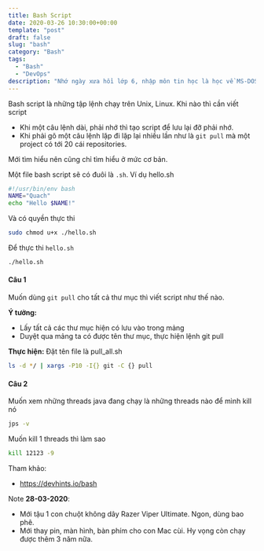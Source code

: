 ```yaml
---
title: Bash Script
date: 2020-03-26 10:30:00+00:00
template: "post"
draft: false
slug: "bash"
category: "Bash"
tags:
  - "Bash"
  - "DevOps"
description: "Nhớ ngày xưa hồi lớp 6, nhập môn tin học là học về MS-DOS về mấy lệnh command line như, dir, cd, md, rd. Bash script dùng cho Unix, Linux."
---
```

Bash script là những tập lệnh chạy trên Unix, Linux. Khi nào thì cần viết script
- Khi một câu lệnh dài, phải nhớ thì tạo script để lưu lại đỡ phải nhớ.
- Khi phải gõ một câu lệnh lặp đi lặp lại nhiều lần như là `git pull` mà một project có tới 20 cái repositories.

Mới tìm hiểu nên cũng chỉ tìm hiểu ở mức cơ bản.

Một file bash script sẽ có đuôi là `.sh`. Ví dụ hello.sh
```bash
#!/usr/bin/env bash
NAME="Quach"
echo "Hello $NAME!"
```
Và có quyền thực thi 
```sh
sudo chmod u+x ./hello.sh
```
Để thực thi `hello.sh`
```sh
./hello.sh
```
#### Câu 1 #### 
Muốn dùng `git pull` cho tất cả thư mục thì viết script như thế nào.

**Ý tưởng:**
- Lấy tất cả các thư mục hiện có lưu vào trong mảng
- Duyệt qua mảng ta có được tên thư mục, thực hiện lệnh git pull  

**Thực hiện:**
Đặt tên file là pull_all.sh
```bash
ls -d */ | xargs -P10 -I{} git -C {} pull
```

#### Câu 2 #### 
Muốn xem những threads java đang chạy là những threads nào để mình kill nó
```sh
jps -v
```
Muốn kill 1 threads thì làm sao 
```sh
kill 12123 -9
```












Tham khảo:
- https://devhints.io/bash


Note **28-03-2020**: 
- Mới tậu 1 con chuột không dây Razer Viper Ultimate. Ngon, dùng bao phê.
- Mới thay pin, màn hình, bàn phím cho con Mac cùi. Hy vọng còn chạy được thêm 3 năm nữa.
